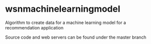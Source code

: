 # wsnmachinelearningmodel
Algorithm to create data for a machine learning model for a recommendation application

Source code and web servers can be found under the master branch
